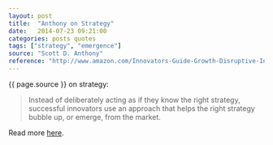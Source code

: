 ```yaml
---
layout: post
title:  "Anthony on Strategy"
date:   2014-07-23 09:21:00
categories: posts quotes
tags: ["strategy", "emergence"]
source: "Scott D. Anthony"
reference: "http://www.amazon.com/Innovators-Guide-Growth-Disruptive-Innovation/dp/1591398460/"
---
```


{{ page.source }} on strategy:

> Instead of deliberately acting as if they know the right strategy, successful innovators use an approach that helps the right strategy bubble up, or emerge, from the market.

Read more [here]({{page.reference}}).